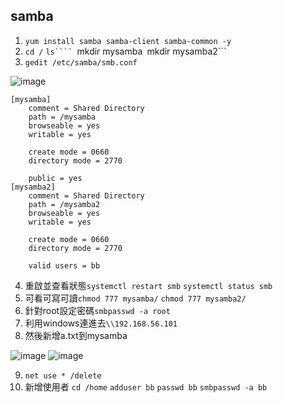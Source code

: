 ## samba
1. ```yum install samba samba-client samba-common -y```
2. ```cd /``` ```ls```` ```mkdir mysamba``` ```mkdir mysamba2```
3. ```gedit /etc/samba/smb.conf```

![image](https://user-images.githubusercontent.com/62127656/147853007-3ced6243-886f-4581-a6b2-d0434302c829.png)
```
[mysamba]
	comment = Shared Directory 
	path = /mysamba 
	browseable = yes 
	writable = yes 

	create mode = 0660 
	directory mode = 2770 

	public = yes 
[mysamba2]
	comment = Shared Directory 
	path = /mysamba2 
	browseable = yes 
	writable = yes 

	create mode = 0660 
	directory mode = 2770 

	valid users = bb 
```
4. 重啟並查看狀態```systemctl restart smb``` ```systemctl status smb```
5. 可看可寫可讀```chmod 777 mysamba/``` ```chmod 777 mysamba2/```
6. 針對root設定密碼```smbpasswd -a root```
7. 利用windows連進去```\\192.168.56.101```
8. 然後新增a.txt到mysamba

![image](https://user-images.githubusercontent.com/62127656/147853254-506a7f56-9f1b-44ce-88db-f9bc63e8ce3c.png)
![image](https://user-images.githubusercontent.com/62127656/147853236-557aa955-dcc7-49b2-a8f9-ee3cb14b8a10.png)

9. ```net use * /delete```
10. 新增使用者 ```cd /home``` ```adduser bb``` ```passwd bb``` ```smbpasswd -a bb```
